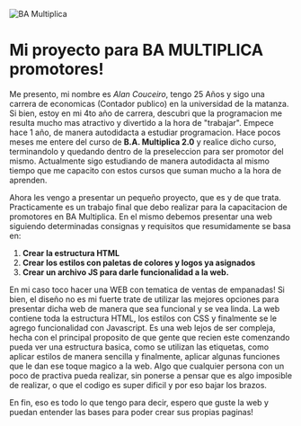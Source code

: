 ![BA Multiplica](https://i0.wp.com/www.barriada.com.ar/wp-content/uploads/2021/04/BAMultiplica.jpg?fit=500%2C392&ssl=1&resize=350%2C200)
# Mi proyecto para BA MULTIPLICA promotores!

Me presento, mi nombre es *Alan Couceiro*, tengo 25 Años y sigo una carrera de economicas (Contador publico) en la universidad de la matanza. Si bien, estoy en mi 4to año de carrera, descubri que la programacion me resulta mucho mas atractivo y divertido a la hora de "trabajar". Empece hace 1 año, de manera autodidacta a estudiar programacion. Hace pocos meses me entere del curso de **B.A. Multiplica 2.0** y realice dicho curso, terminandolo y quedando dentro de la preseleccion para ser promotor del mismo. Actualmente sigo estudiando de manera autodidacta al mismo tiempo que me capacito con estos cursos que suman mucho a la hora de aprenden.

Ahora les vengo a presentar un pequeño proyecto, que es y de que trata.
Practicamente es un trabajo final que debo realizar para la capacitacion de promotores en BA Multiplica. En el mismo debemos presentar una web siguiendo determinadas consignas y requisitos que resumidamente se basa en:
1. **Crear la estructura HTML**
2. **Crear los estilos con paletas de colores y logos ya asignados**
3. **Crear un archivo JS para darle funcionalidad a la web.**

En mi caso toco hacer una WEB con tematica de ventas de empanadas! Si bien, el diseño no es mi fuerte trate de utilizar las mejores opciones para presentar dicha web de manera que sea funcional y se vea linda.
La web contiene toda la estructura HTML, los estilos con CSS y finalmente se le agrego funcionalidad con Javascript. Es una web lejos de ser compleja, hecha con el principal proposito de que gente que recien este comenzando pueda ver una estructura basica, como se utilizan las etiquetas, como aplicar estilos de manera sencilla y finalmente, aplicar algunas funciones que le dan ese toque magico a la web. Algo que cualquier persona con un poco de practiva pueda realizar, sin ponerse a pensar que es algo imposible de realizar, o que el codigo es super dificil y por eso bajar los brazos.

En fin, eso es todo lo que tengo para decir, espero que guste la web y puedan entender las bases para poder crear sus propias paginas!
